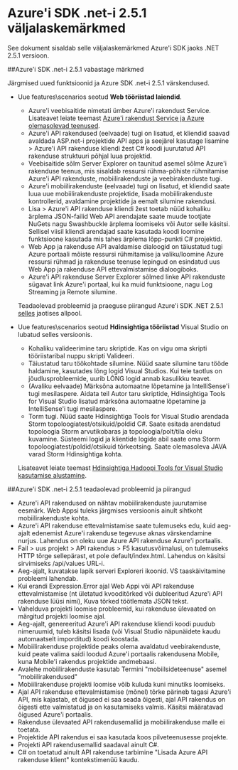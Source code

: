 <properties 
   pageTitle="Azure'i SDK .net-i 2.5.1 väljalaskemärkmed" 
   description="Azure'i SDK .net-i 2.5.1 väljalaskemärkmed" 
   services="app-service" 
   documentationCenter=".net,nodejs,java" 
   authors="Juliako" 
   manager="erikre" 
   editor=""/>

<tags
   ms.service="app-service"
   ms.devlang="multiple"
   ms.topic="article"
   ms.tgt_pltfrm="na"
   ms.workload="integration" 
   ms.date="10/10/2016"
   ms.author="juliako"/>


# <a name="azure-sdk-for-net-251-release-notes"></a>Azure'i SDK .net-i 2.5.1 väljalaskemärkmed

See dokument sisaldab selle väljalaskemärkmed Azure'i SDK jaoks .NET 2.5.1 versioon. 

##<a name="azure-sdk-for-net-251-release-notes"></a>Azure'i SDK .net-i 2.5.1 vabastage märkmed

Järgmised uued funktsioonid ja Azure SDK .net-i 2.5.1 värskendused.

- Uue features\scenarios seotud **Web tööriistad laiendid**. 

    - Azure'i veebisaitide nimetati ümber Azure'i rakendust Service. Lisateavet leiate teemast [Azure'i rakendust Service ja Azure olemasolevad teenused](app-service-changes-existing-services.md).
    - Azure'i API rakendused (eelvaade) tugi on lisatud, et kliendid saavad avaldada ASP.net-i projektide API apps ja seejärel kasutage lisamine > Azure'i API rakenduse kliendi žest C# koodi juurutatud API rakenduse struktuuri põhjal luua projektid. 
    - Veebisaitide sõlm Server Explorer on taunitud asemel sõlme Azure'i rakenduse teenus, mis sisaldab ressursi rühma-põhiste rühmitamise Azure'i API rakenduste, mobiilirakenduste ja veebirakenduste tugi.
    - Azure'i mobiilirakenduste (eelvaade) tugi on lisatud, et kliendid saate luua uue mobiilirakenduste projektide, lisada mobiilirakenduste kontrollerid, avaldamine projektide ja eemalt silumine rakendusi.
    - Lisa > Azure'i API rakenduse kliendi žest toetab nüüd kohaliku ärplema JSON-failid Web API arendajate saate muude tootjate NuGets nagu Swashbuckle ärplema loomiseks või Autor selle käsitsi. Sellisel viisil kliendi arendajad saate kasutada koodi loomine funktsioone kasutada mis tahes ärplema lõpp-punkti C# projektid. 
    - Web App ja rakenduse API avaldamise dialoogid on täiustatud tugi Azure portaali mõiste ressursi rühmitamise ja valiku/loomine Azure ressursi rühmad ja rakenduse teenuse lepingud on esindatud uus Web App ja rakenduse API ettevalmistamise dialoogiboks. 
    - Azure'i API rakenduse Server Explorer sõlmed linke API rakenduste sügavat link Azure'i portaal, kui ka muid funktsioone, nagu Log Streaming ja Remote silumine.

    Teadaolevad probleemid ja praeguse piirangud Azure'i SDK .NET 2.5.1 [selles](app-service-release-notes.md#known_issues_2_5_1) jaotises allpool.


- Uue features\scenarios seotud **Hdinsightiga tööriistad** Visual Studio on lubatud selles versioonis. 
    - Kohaliku valideerimine taru skriptide. Kas on vigu oma skripti tööriistaribal nuppu skripti Valideeri. 
    - Täiustatud taru töökohtade silumine. Nüüd saate silumine taru tööde haldamine, kasutades lõng logid Visual Studios. Kui teie taotlus on jõudlusprobleemide, uurib LÕNG logid annab kasulikku teavet.
    - (Avaliku eelvaade) Märksõna automaatne lõpetamine ja IntelliSense'i tugi mesilaspere. Aidata teil Autor taru skriptide, Hdinsightiga Tools for Visual Studio lisatud märksõna automaatne lõpetamine ja IntelliSense'i tugi mesilaspere.
    - Torm tugi. Nüüd saate Hdinsightiga Tools for Visual Studio arendada Storm topoloogiatest/otsikuid/poldid C#. Saate esitada arendatud topoloogia Storm arvutikobaras ja topoloogia/polt/tila oleku kuvamine. Süsteemi logid ja klientide logide abil saate oma Storm topoloogiatest/poldid/otsikuid tõrkeotsing. Saate olemasoleva JAVA varad Storm Hdinsightiga kohta.
    
    Lisateavet leiate teemast [Hdinsightiga Hadoopi Tools for Visual Studio kasutamise alustamine](hdinsight-hadoop-visual-studio-tools-get-started.md).



##<a id="known_issues_2_5_1"></a>Azure'i SDK .net-i 2.5.1 teadaolevad probleemid ja piirangud

- Azure'i API rakendused on nähtav mobiilirakenduste juurutamise eesmärk. Web Appsi tuleks järgmises versioonis ainult sihtkoht mobiilirakenduste kohta. 
- Azure'i API rakenduse ettevalmistamise saate tulemuseks edu, kuid aeg-ajalt edenemist Azure'i rakenduse tegevuse aknas värskendamine nurjus. Lahendus on oleku uue Azure API rakenduse Azure'i portaalis. 
- Fail > uus projekt > API rakendus > F5 kasutusvõimalusi, on tulemuseks HTTP tõrge sellepärast, et pole default/index.html. Lahendus on käsitsi sirvimiseks /api/values URL-i. 
- Aeg-ajalt, kuvatakse lapik serveri Exploreri ikoonid. VS taaskäivitamine probleemi lahendab. 
- Kui erandi Expression.Error ajal Web Appi või API rakenduse ettevalmistamise (nt ületatud kvooditõrked või dubleeritud Azure'i API rakenduse lüüsi nimi), Kuva tõrked töötlemata JSON tekst. 
- Vahelduva projekti loomise probleemid, kui rakenduse ülevaated on märgitud projekti loomise ajal.
- Aeg-ajalt, genereeritud Azure'i API rakenduse kliendi koodi puudub nimeruumid, tuleb käsitsi lisada (või Visual Studio näpunäidete kaudu automaatselt imporditud) koodi koostada. 
- Mobiilirakenduse projektide peaks olema avaldatud veebirakenduste, kuid peate valima saidi loodud Azure'i portaalis rakendusena Mobile, kuna Mobile'i rakendus projektide andmebaasi. 
- Avalehe mobiilirakenduste kasutab Termini "mobiilsideteenuse" asemel "mobiilirakendused" 
- Mobiilirakenduse projekti loomise võib kuluda kuni minutiks loomiseks. 
- Ajal API rakenduse ettevalmistamise (mõnel) tõrke pärineb tagasi Azure'i API, mis kajastab, et õigused ei saa seada õigesti, ajal API rakendus on õigesti ette valmistatud ja on kasutamiseks valmis. Käsitsi määratavad õigused Azure'i portaalis.
- Rakenduse ülevaated API rakendusemallid ja mobiilirakenduse malle ei toetata.
- Projektide API rakendus ei saa kasutada koos pilveteenusesse projekte.
- Projekti API rakendusemallid saadaval ainult C#.
- C# on toetatud ainult API rakenduse tarbimine "Lisada Azure API rakenduse klient" kontekstimenüü kaudu.

 
